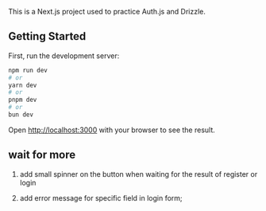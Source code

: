 This is a Next.js project used to practice Auth.js and Drizzle.

## Getting Started

First, run the development server:

```bash
npm run dev
# or
yarn dev
# or
pnpm dev
# or
bun dev
```

Open [http://localhost:3000](http://localhost:3000) with your browser to see the result.

## wait for more

1. add small spinner on the button when waiting for the result of register or login

2. add error message for specific field in login form;
